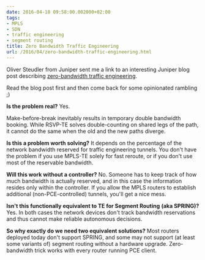 ```yaml
---
date: 2016-04-18 09:58:00.002000+02:00
tags:
- MPLS
- SDN
- traffic engineering
- segment routing
title: Zero Bandwidth Traffic Engineering
url: /2016/04/zero-bandwidth-traffic-engineering.html
---
```

Oliver Steudler from Juniper sent me a link to an interesting Juniper blog post describing [zero-bandwidth traffic engineering](http://forums.juniper.net/t5/SDN-and-NFV-Era/Using-Zero-Bandwidth-BW-LSPs-for-Optimal-Network-Utilization-in/ba-p/289472).

Read the blog post first and then come back for some opinionated rambling ;)

**Is the problem real?** Yes.
<!--more-->
Make-before-break inevitably results in temporary double bandwidth booking. While RSVP-TE solves double-counting on shared legs of the path, it cannot do the same when the old and the new paths diverge.

**Is this a problem worth solving?** It depends on the percentage of the network bandwidth reserved for traffic engineering tunnels. You don't have the problem if you use MPLS-TE solely for fast reroute, or if you don't use most of the reservable bandwidth.

**Will this work without a controller?** No. Someone has to keep track of how much bandwidth is actually reserved, and in this case the information resides only within the controller. If you allow the MPLS routers to establish additional (non-PCE-controlled) tunnels, you'll get a nice mess.

**Isn't this functionally equivalent to TE for Segment Routing** **(aka SPRING)?** Yes. In both cases the network devices don't track bandwidth reservations and thus cannot make reliable autonomous decisions.

**So why exactly do we need two equivalent solutions?** Most routers deployed today don't support SPRING, and some may not support (at least some variants of) segment routing without a hardware upgrade. Zero-bandwidth trick works with every router running PCE client.
